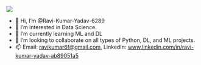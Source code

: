 
![](https://komarev.com/ghpvc/?username=Ravi-Kumar-Yadav-6289&color=ff69b4)
- 👋 Hi, I’m @Ravi-Kumar-Yadav-6289
- 👀 I’m interested in Data Science.
- 🌱 I’m currently learning ML and DL
- 💞️ I’m looking to collaborate on all types of Python, DL, and ML projects.
- 📫 Email: ravikumar6f@gmail.com, LinkedIn: www.linkedin.com/in/ravi-kumar-yadav-ab89051a5

<!---
Ravi-Kumar-Yadav-6289/Ravi-Kumar-Yadav-6289 is a ✨ special ✨ repository because its `README.md` (this file) appears on your GitHub profile.
You can click the Preview link to take a look at your changes.
--->


